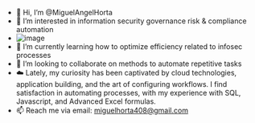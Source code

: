 - 👋 Hi, I’m @MiguelAngelHorta
- 👀 I’m interested in information security governance risk & compliance automation
- ![image](https://github.com/MiguelAngelHorta/MiguelAngelHorta/assets/106134627/ca782812-9b0b-4f94-bf37-0b3763372b60)
- 🌱 I’m currently learning how to optimize efficiency related to infosec processes
- 💞️ I’m looking to collaborate on methods to automate repetitive tasks
- ☁️ Lately, my curiosity has been captivated by cloud technologies, application building, and the art of configuring workflows. I find satisfaction in automating processes, with my experience with SQL, Javascript, and Advanced Excel formulas.
- 📫 Reach me via email: miguelhorta408@gmail.com

<!---
MiguelAngelHorta/MiguelAngelHorta is a ✨ special ✨ repository because its `README.md` (this file) appears on your GitHub profile.
You can click the Preview link to take a look at your changes.
--->
